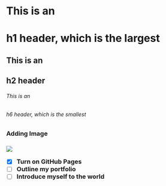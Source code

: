 # This is an <h1> h1 header, which is the largest
## This is an <h2> h2 header
###### This is an <h6> h6 header, which is the smallest

<h3>Adding Image<h3>

<img src="https://octodex.github.com/images/yaktocat.png" atl="Image of Yaktocat">

  
  
- [x] Turn on GitHub Pages
- [ ] Outline my portfolio
- [ ] Introduce myself to the world

